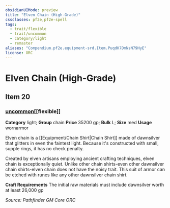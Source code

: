 ```yaml
---
obsidianUIMode: preview
title: "Elven Chain (High-Grade)"
cssclasses: pf2e,pf2e-spell
tags:
  - trait/flexible
  - trait/uncommon
  - category/light
  - remaster
aliases: "Compendium.pf2e.equipment-srd.Item.PuqdH7DmNsN79HyE"
license: ORC
---
```

# Elven Chain (High-Grade)
## Item 20
### [uncommon](uncommon "Uncommon Rarity Trait")[[flexible]]

**Category** light; **Group** chain
**Price** 35200 gp; 
**Bulk** L; **Size** med
**Usage** wornarmor

Elven chain is a [[Equipment/Chain Shirt|Chain Shirt]] made of dawnsilver that glitters in even the faintest light. Because it's constructed with small, supple rings, it has no check penalty.

Created by elven artisans employing ancient crafting techniques, elven chain is exceptionally quiet. Unlike other chain shirts-even other dawnsilver chain shirts-elven chain does not have the noisy trait. This suit of armor can be etched with runes like any other dawnsilver chain shirt.

**Craft Requirements** The initial raw materials must include dawnsilver worth at least 26,000 gp

*Source: Pathfinder GM Core*
*ORC*